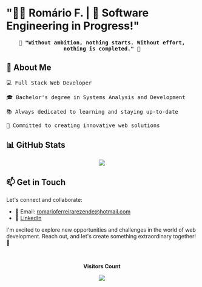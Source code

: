 # "👨‍💻 Romário F. | 🚀 Software Engineering in Progress!"

<p align="center">
  <samp>
    <strong>🚀 "Without ambition, nothing starts. Without effort, nothing is completed." 🚀</strong>
  </samp>
</p>



## 📌 About Me

<pre>💻 Full Stack Web Developer</pre>
<pre>🎓 Bachelor's degree in Systems Analysis and Development</pre>
<pre>📚 Always dedicated to learning and staying up-to-date</pre>
<pre>🌱 Committed to creating innovative web solutions</pre>



## 📊 GitHub Stats



<p align="center">
  <!-- <a href="#"><img src="https://github-readme-stats.vercel.app/api?username=Romariorfr&hide_border=true&show_icons=true&include_all_commits=true&count_private=true&theme=tokyonight&line_height=27"></a>
  <a href="#"><img src="https://github-readme-stats.vercel.app/api/top-langs/?username=Romariorfr&hide=PHP,html,c&theme=tokyonight&hide_border=true&line_height=27"></a>
  <br><br> -->
  <a href="#"><img src="https://github-readme-streak-stats.herokuapp.com?user=Romariorfr&theme=tokyonight&hide_border=true&include_all_commits=true&line_height=27"></a>
</p>

## 📫 Get in Touch

Let's connect and collaborate:

- 📧 Email: romarioferreirarezende@hotmail.com
- 👔 [LinkedIn](https://www.linkedin.com/in/romarioferreiradeveloper/)

I'm excited to explore new opportunities and challenges in the world of web development. Reach out, and let's create something extraordinary together! 🚀

<div align="center">
<br><p align="centre"><b>Visitors Count</b></p>  
<p align="center"><img align="center" src="https://profile-counter.glitch.me/{Romariorfr}/count.svg" /></p> 
</div>

